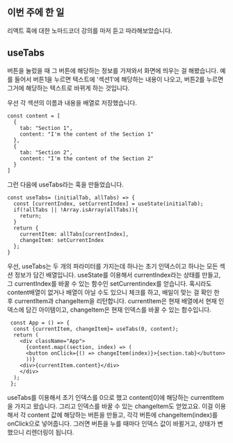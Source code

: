 ## 이번 주에 한 일
리액트 훅에 대한 노마드코더 강의를 마저 듣고 따라해보았습니다. 

## useTabs
버튼을 눌렀을 때 그 버튼에 해당하는 정보를 가져와서 화면에 띄우는 걸 해봤습니다.
예를 들어서 버튼1을 누르면 텍스트에 '섹션1'에 해당하는 내용이 나오고, 버튼2를 누르면 그거에 해당하는 텍스트로 바뀌게 하는 것입니다. 

우선 각 섹션의 이름과 내용을 배열로 저장했습니다. 
```
const content = [
  {
    tab: "Section 1",
    content: "I'm the content of the Section 1"
  },
  {
    tab: "Section 2",
    content: "I'm the content of the Section 2"
  }
]
```

그런 다음에 useTabs라는 훅을 만들었습니다. 
```
const useTabs= (initialTab, allTabs) => {
  const [currentIndex, setCurrentIndex] = useState(initialTab);
  if(!allTabs || !Array.isArray(allTabs)){
    return;
  }  
  return {
    currentItem: allTabs[currentIndex],
    changeItem: setCurrentIndex
  };
}
```
우선, useTabs는 두 개의 파라미터를 가지는데 하나는 초기 인덱스이고 하나는 모든 섹션 정보가 담긴 배열입니다. 
useState를 이용해서 currentIndex라는 상태를 만들고, 그 currentIndex를 바꿀 수 있는 함수인 setCurrentindex를 얻습니다. 
혹시라도 content배열이 없거나 배열이 아닐 수도 있으니 체크를 하고, 배일이 맞는 걸 확인 한 후 currentItem과 changeItem을 리턴합니다. 
currentItem은 현재 배열에서 현재 인덱스에 담긴 아이템이고, changeItem은 현재 인덱스를 바꿀 수 있는 함수입니다. 

```
 const App = () => {
  const {currentItem, changeItem}= useTabs(0, content);
  return (
    <div className="App">
      {content.map((section, index) => (
      <button onClick={() => changeItem(index)}>{section.tab}</button>
      ))}
    <div>{currentItem.content}</div>
    </div>
  );
 };
```
useTabs를 이용해서 초기 인덱스를 0으로 했고 content[0]에 해당하는 currentItem을 가지고 왔습니다. 그리고 인덱스를 바꿀 수 있는 changeItem도 얻었고요. 
이걸 이용해서 각 content 값에 해당하는 버튼을 만들고, 각각 버튼에 changeItem(index)를 onClick으로 넣어줍니다. 그러면 버튼을 누를 때마다 인덱스 값이 바뀔거고, 상태가 변했으니 리렌더링이 됩니다.

